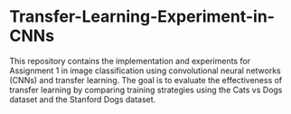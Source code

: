 # Transfer-Learning-Experiment-in-CNNs
This repository contains the implementation and experiments for Assignment 1 in image classification using convolutional neural networks (CNNs) and transfer learning. The goal is to evaluate the effectiveness of transfer learning by comparing training strategies using the Cats vs Dogs dataset and the Stanford Dogs dataset.
